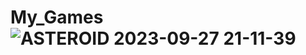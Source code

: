 # My_Games![ASTEROID 2023-09-27 21-11-39](https://github.com/anurajrr/My_Games/assets/120799341/f4183382-ef7b-48d6-8303-cb7857fce64c)
